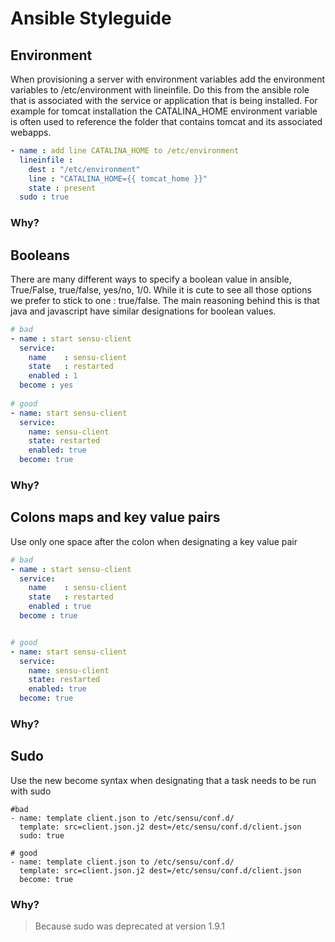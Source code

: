 # Ansible Styleguide


## Environment 

When provisioning a server with environment variables add the environment variables to /etc/environment with lineinfile. Do this from the ansible role that is associated with the service or application that is being installed. For example for tomcat installation the CATALINA_HOME environment variable is often used to reference the folder that contains tomcat and its associated webapps. 

```yaml
- name : add line CATALINA_HOME to /etc/environment
  lineinfile :
    dest : "/etc/environment"
    line : "CATALINA_HOME={{ tomcat_home }}"
    state : present
  sudo : true

```

### Why?

## Booleans

There are many different ways to specify a boolean value in ansible, True/False, true/false, yes/no, 1/0. While it is cute to see all those options we prefer to stick to one : true/false. The main reasoning behind this is that java and javascript have similar designations for boolean values. 

```yaml
# bad
- name : start sensu-client
  service:
    name    : sensu-client
    state   : restarted
    enabled : 1
  become : yes
 
# good
- name: start sensu-client
  service:
    name: sensu-client
    state: restarted
    enabled: true
  become: true
```

### Why?

## Colons maps and key value pairs

Use only one space after the colon when designating a key value pair

```yaml
# bad
- name : start sensu-client
  service:
    name    : sensu-client
    state   : restarted
    enabled : true
  become : true


# good
- name: start sensu-client
  service:
    name: sensu-client
    state: restarted
    enabled: true
  become: true
```
### Why?

## Sudo
Use the new become syntax when designating that a task needs to be run with sudo

```
#bad
- name: template client.json to /etc/sensu/conf.d/
  template: src=client.json.j2 dest=/etc/sensu/conf.d/client.json
  sudo: true
 
# good
- name: template client.json to /etc/sensu/conf.d/
  template: src=client.json.j2 dest=/etc/sensu/conf.d/client.json
  become: true
```
### Why?
> Because sudo was deprecated at version 1.9.1
